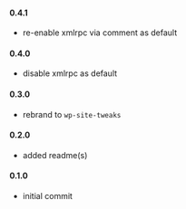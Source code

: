 #### 0.4.1
* re-enable xmlrpc via comment as default

#### 0.4.0
* disable xmlrpc as default

#### 0.3.0
* rebrand to `wp-site-tweaks`

#### 0.2.0
* added readme(s)

#### 0.1.0
* initial commit
